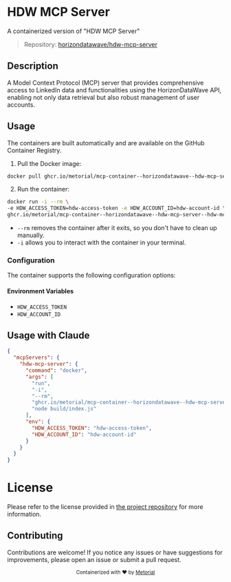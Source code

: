 
# HDW MCP Server

A containerized version of "HDW MCP Server"

> Repository: [horizondatawave/hdw-mcp-server](https://github.com/horizondatawave/hdw-mcp-server)

## Description

A Model Context Protocol (MCP) server that provides comprehensive access to LinkedIn data and functionalities using the HorizonDataWave API, enabling not only data retrieval but also robust management of user accounts.


## Usage

The containers are built automatically and are available on the GitHub Container Registry.

1. Pull the Docker image:

```bash
docker pull ghcr.io/metorial/mcp-container--horizondatawave--hdw-mcp-server--hdw-mcp-server
```

2. Run the container:

```bash
docker run -i --rm \ 
-e HDW_ACCESS_TOKEN=hdw-access-token -e HDW_ACCOUNT_ID=hdw-account-id \
ghcr.io/metorial/mcp-container--horizondatawave--hdw-mcp-server--hdw-mcp-server  "node build/index.js"
```

- `--rm` removes the container after it exits, so you don't have to clean up manually.
- `-i` allows you to interact with the container in your terminal.



### Configuration

The container supports the following configuration options:




#### Environment Variables

- `HDW_ACCESS_TOKEN`
- `HDW_ACCOUNT_ID`




## Usage with Claude

```json
{
  "mcpServers": {
    "hdw-mcp-server": {
      "command": "docker",
      "args": [
        "run",
        "-i",
        "--rm",
        "ghcr.io/metorial/mcp-container--horizondatawave--hdw-mcp-server--hdw-mcp-server",
        "node build/index.js"
      ],
      "env": {
        "HDW_ACCESS_TOKEN": "hdw-access-token",
        "HDW_ACCOUNT_ID": "hdw-account-id"
      }
    }
  }
}
```

# License

Please refer to the license provided in [the project repository](https://github.com/horizondatawave/hdw-mcp-server) for more information.

## Contributing

Contributions are welcome! If you notice any issues or have suggestions for improvements, please open an issue or submit a pull request.

<div align="center">
  <sub>Containerized with ❤️ by <a href="https://metorial.com">Metorial</a></sub>
</div>
  